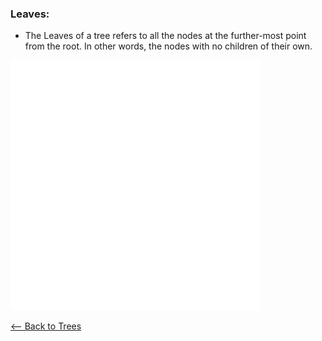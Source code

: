 ### Leaves:
- The Leaves of a tree refers to all the nodes at the further-most point from the root. In other words, the nodes with no children of their own.

![Leaves](../../Images/Leaves.png)

[<-- Back to Trees](./Trees.md)